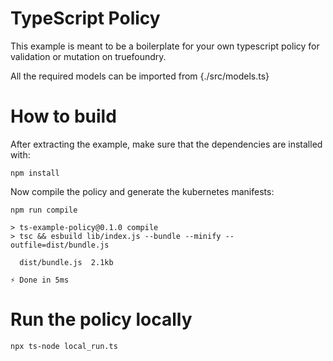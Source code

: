 # TypeScript Policy

This example is meant to be a boilerplate for your own typescript policy for validation or mutation on truefoundry.

All the required models can be imported from {./src/models.ts}

# How to build

After extracting the example, make sure that the dependencies are installed with:
```
npm install
```

Now compile the policy and generate the kubernetes manifests:
```
npm run compile

> ts-example-policy@0.1.0 compile
> tsc && esbuild lib/index.js --bundle --minify --outfile=dist/bundle.js

  dist/bundle.js  2.1kb
  
⚡ Done in 5ms
```

# Run the policy locally
```Local Run
npx ts-node local_run.ts
```
